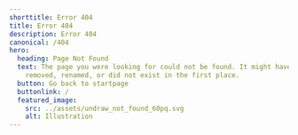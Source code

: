 ```yaml
---
shorttitle: Error 404
title: Error 404
description: Error 404
canonical: /404
hero:
  heading: Page Not Found
  text: The page you were looking for could not be found. It might have been
    removed, renamed, or did not exist in the first place.
  button: Go back to startpage
  buttonlink: /
  featured_image:
    src: ../assets/undraw_not_found_60pq.svg
    alt: Illustration
---
```

